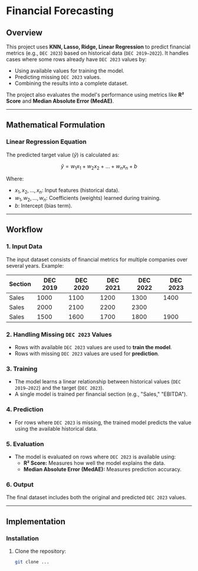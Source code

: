 # Financial Forecasting

## Overview
This project uses **KNN, Lasso, Ridge, Linear Regression** to predict financial metrics (e.g., `DEC 2023`) based on historical data (`DEC 2019–2022`). It handles cases where some rows already have `DEC 2023` values by:
- Using available values for training the model.
- Predicting missing `DEC 2023` values.
- Combining the results into a complete dataset.

The project also evaluates the model's performance using metrics like **R² Score** and **Median Absolute Error (MedAE)**.

---

## Mathematical Formulation

### Linear Regression Equation
The predicted target value ($` \hat{y} `$) is calculated as:
```math
\hat{y} = w_1 x_1 + w_2 x_2 + \dots + w_n x_n + b
```
Where:
- $` x_1, x_2, \dots, x_n `$: Input features (historical data).
- $` w_1, w_2, \dots, w_n `$: Coefficients (weights) learned during training.
- $` b `$: Intercept (bias term).


---

## Workflow

### 1. Input Data
The input dataset consists of financial metrics for multiple companies over several years. Example:

| Section      | DEC 2019 | DEC 2020 | DEC 2021 | DEC 2022 | DEC 2023 |
|--------------|----------|----------|----------|----------|----------|
| Sales        | 1000     | 1100     | 1200     | 1300     | 1400     |
| Sales        | 2000     | 2100     | 2200     | 2300     |       |
| Sales        | 1500     | 1600     | 1700     | 1800     | 1900     |

### 2. Handling Missing `DEC 2023` Values
- Rows with available `DEC 2023` values are used to **train the model**.
- Rows with missing `DEC 2023` values are used for **prediction**.

### 3. Training
- The model learns a linear relationship between historical values (`DEC 2019–2022`) and the target (`DEC 2023`).
- A single model is trained per financial section (e.g., "Sales," "EBITDA").

### 4. Prediction
- For rows where `DEC 2023` is missing, the trained model predicts the value using the available historical data.

### 5. Evaluation
- The model is evaluated on rows where `DEC 2023` is available using:
  - **R² Score:** Measures how well the model explains the data.
  - **Median Absolute Error (MedAE):** Measures prediction accuracy.

### 6. Output
The final dataset includes both the original and predicted `DEC 2023` values.

---

## Implementation



### Installation
1. Clone the repository:
   ```bash
   git clone ...
